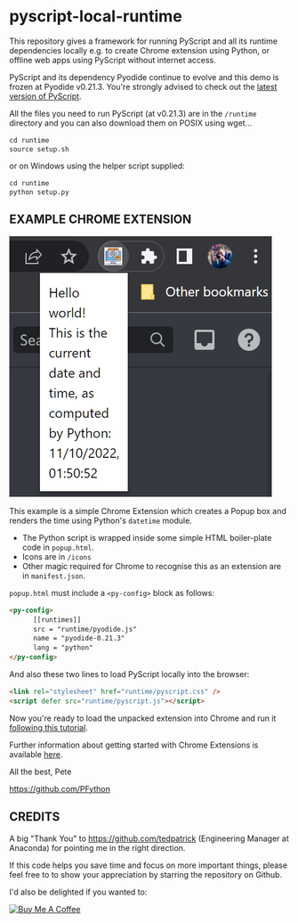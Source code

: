 # pyscript-local-runtime

This repository gives a framework for running PyScript and all its runtime dependencies locally e.g. to create Chrome extension using Python, or offline web apps using PyScript without internet access.

PyScript and its dependency Pyodide continue to evolve and this demo is frozen at Pyodide v0.21.3. You're strongly advised to check out the [latest version of PyScript](https://pyscript.net/).

All the files you need to run PyScript (at v0.21.3) are in the `/runtime` directory and you can also download them on POSIX using wget...
```shell
cd runtime
source setup.sh
```

or on Windows using the helper script supplied:
```
cd runtime
python setup.py
```

## **EXAMPLE CHROME EXTENSION**
![](popup.png)

This example is a simple Chrome Extension which creates a Popup box and renders the time using Python's `datetime` module.


* The Python script is wrapped inside some simple HTML boiler-plate code in `popup.html`.
* Icons are in `/icons`
* Other magic required for Chrome to recognise this as an extension are in `manifest.json`.

`popup.html` must include a `<py-config>` block as follows:

```html
<py-config>
      [[runtimes]]
      src = "runtime/pyodide.js"
      name = "pyodide-0.21.3"
      lang = "python"
</py-config>
```

And also these two lines to load PyScript locally into the browser:
```html
<link rel="stylesheet" href="runtime/pyscript.css" />
<script defer src="runtime/pyscript.js"></script>
```

Now you're ready to load the unpacked extension into Chrome and run it [following this tutorial](https://www.codeinwp.com/blog/how-to-write-a-chrome-extension/#:~:text=After%20you%20have%20your%20manifest%20file%20in%20place%2C%20you%20can%20load%20up%20your%20extension%20in%20the%20Chrome%20browser%3A).

Further information about getting started with Chrome Extensions is available [here](https://developer.chrome.com/docs/extensions/mv3/getstarted/).

All the best,
Pete

https://github.com/PFython

## **CREDITS**

A big "Thank You" to https://github.com/tedpatrick (Engineering Manager at Anaconda) for pointing me in the right direction.

If this code helps you save time and focus on more important things, please feel free to to show your appreciation by starring the repository on Github.

I'd also be delighted if you wanted to:

<a href="https://www.buymeacoffee.com/pfython" target="_blank"><img src="https://cdn.buymeacoffee.com/buttons/v2/arial-yellow.png" alt="Buy Me A Coffee" width="217px" ></a>

